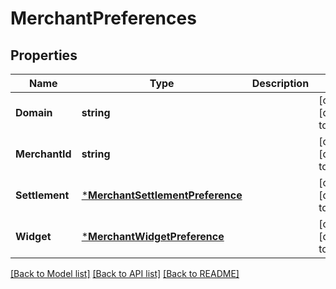 # MerchantPreferences

## Properties
Name | Type | Description | Notes
------------ | ------------- | ------------- | -------------
**Domain** | **string** |  | [optional] [default to null]
**MerchantId** | **string** |  | [optional] [default to null]
**Settlement** | [***MerchantSettlementPreference**](merchant.SettlementPreference.md) |  | [optional] [default to null]
**Widget** | [***MerchantWidgetPreference**](merchant.WidgetPreference.md) |  | [optional] [default to null]

[[Back to Model list]](../README.md#documentation-for-models) [[Back to API list]](../README.md#documentation-for-api-endpoints) [[Back to README]](../README.md)

